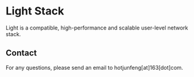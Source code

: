 # Light Stack

Light is a compatible, high-performance and scalable user-level network stack.

## Contact
For any questions, please send an email to hotjunfeng[at]163[dot]com.
